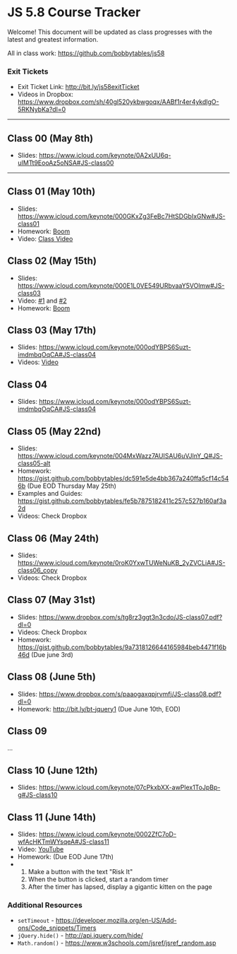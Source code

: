 # JS 5.8 Course Tracker

Welcome! This document will be updated as class progresses with the latest and greatest information.

All in class work: https://github.com/bobbytables/js58


### Exit Tickets

* Exit Ticket Link: http://bit.ly/js58exitTicket
* Videos in Dropbox: https://www.dropbox.com/sh/40gl520ykbwgoqx/AABf1r4er4ykdlgO-5RKNybKa?dl=0

---

## Class 00 (May 8th)

* Slides: https://www.icloud.com/keynote/0A2xUU6q-uIMTt9EooAz5oNSA#JS-class00

---

## Class 01 (May 10th)

* Slides: https://www.icloud.com/keynote/000GKxZg3FeBc7HtSDGbIxGNw#JS-class01
* Homework: [Boom](https://gist.github.com/bobbytables/3bf4f9de6d9f843add7a710032cf9821)
* Video: [Class Video](https://youtu.be/l_Onh-SZ_mk)

## Class 02 (May 15th)

* Slides: https://www.icloud.com/keynote/000E1L0VE549URbvaaY5VOlmw#JS-class03
* Video: [#1](https://youtu.be/DyhB3uHRYNA) and [#2](https://youtu.be/z_9coW3zkm4)
* Homework: [Boom](https://gist.github.com/bobbytables/3eeddd32fb940b8919cd7835a4726b8e)

## Class 03 (May 17th)

* Slides: https://www.icloud.com/keynote/000odYBPS6Suzt-imdmbqOqCA#JS-class04
* Videos: [Video](https://youtu.be/aUQFQ_x8XRA)

## Class 04

* Slides: https://www.icloud.com/keynote/000odYBPS6Suzt-imdmbqOqCA#JS-class04

## Class 05 (May 22nd)

* Slides: https://www.icloud.com/keynote/004MxWazz7AUISAU6uVJlnY_Q#JS-class05-alt
* Homework: https://gist.github.com/bobbytables/dc591e5de4bb367a240ffa5cf14c546b (Due EOD Thursday May 25th)
* Examples and Guides: https://gist.github.com/bobbytables/fe5b7875182411c257c527b160af3a2d
* Videos: Check Dropbox

## Class 06 (May 24th)

* Slides: https://www.icloud.com/keynote/0roK0YxwTUWeNuKB_2yZVCLiA#JS-class06_copy
* Videos: Check Dropbox

## Class 07 (May 31st)

* Slides: https://www.dropbox.com/s/tg8rz3ggt3n3cdo/JS-class07.pdf?dl=0
* Videos: Check Dropbox
* Homework: https://gist.github.com/bobbytables/9a7318126644165984beb4471f16b46d (Due june 3rd)

## Class 08 (June 5th)

* Slides: https://www.dropbox.com/s/paaogaxqpjrvmfj/JS-class08.pdf?dl=0
* Homework: http://bit.ly/bt-jquery1 (Due June 10th, EOD)

## Class 09

...

## Class 10 (June 12th)

* Slides: https://www.icloud.com/keynote/07cPkxbXX-awPlex1ToJpBp-g#JS-class10

## Class 11 (June 14th)

* Slides: https://www.icloud.com/keynote/0002ZfC7oD-wfAcHKTmWYsqeA#JS-class11
* Video: [YouTube](https://youtu.be/Qgbc7d3Je1w)
* Homework: (Due EOD June 17th)
* 1. Make a button with the text "Risk It"
  2. When the button is clicked, start a random timer
  3. After the timer has lapsed, display a gigantic kitten on the page

### Additional Resources

* `setTimeout` - https://developer.mozilla.org/en-US/Add-ons/Code_snippets/Timers
* `jQuery.hide()` - http://api.jquery.com/hide/
* `Math.random()` - https://www.w3schools.com/jsref/jsref_random.asp